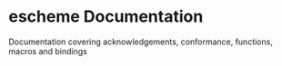 # escheme Documentation

Documentation covering acknowledgements, conformance, functions, macros and bindings 
